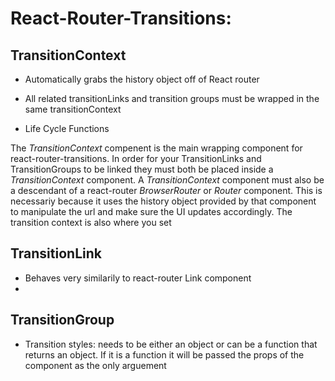 
# React-Router-Transitions:



## TransitionContext

- Automatically grabs the history object off of React router
- All related transitionLinks and transition groups must be wrapped in the same transitionContext

- Life Cycle Functions

The *TransitionContext* compenent is the main wrapping component for react-router-transitions. In order for your TransitionLinks and TransitionGroups to be linked they must both be placed inside a *TransitionContext* component. A *TransitionContext* component must also be a descendant of a react-router *BrowserRouter* or *Router* component. This is necessariy because it uses the history object provided by that component to manipulate the url and make sure the UI updates accordingly. The transition context is also where you set 



## TransitionLink

- Behaves very similarily to react-router Link component
- 

## TransitionGroup

- Transition styles: needs to be either an object or can be a function that returns an object. If it is a function it will be passed the props of the component as the only arguement

